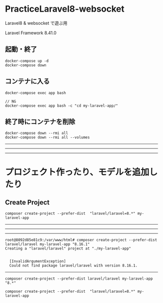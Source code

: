 # PracticeLaravel8-websocket
Laravel8 & websocket で遊ぶ用  

Laravel Framework 8.41.0


## 起動・終了
```
docker-compose up -d
docker-compose down
```

## コンテナに入る
```
docker-compose exec app bash

// NG
docker-compose exec app bash -c "cd my-laravel-app/"  
```


## 終了時にコンテナを削除
```
docker-compose down --rmi all
docker-compose down --rmi all --volumes
```


_______________________________________________________________________________
_______________________________________________________________________________
_______________________________________________________________________________
# プロジェクト作ったり、モデルを追加したり

## Create Project
```
composer create-project --prefer-dist  "laravel/laravel=8.*" my-laravel-app
```


_______________________________________________________________________________________________________________________
_______________________________________________________________________________________________________________________
_______________________________________________________________________________________________________________________
```
root@8092d85e81c9:/var/www/html# composer create-project --prefer-dist laravel/laravel my-laravel-app "8.16.1"
Creating a "laravel/laravel" project at "./my-laravel-app"


  [InvalidArgumentException]
  Could not find package laravel/laravel with version 8.16.1.  
```
_______________________________________________________________________________________________________________________

```
composer create-project --prefer-dist laravel/laravel my-laravel-app "8.*"

composer create-project --prefer-dist  "laravel/laravel=8.*" my-laravel-app
```
